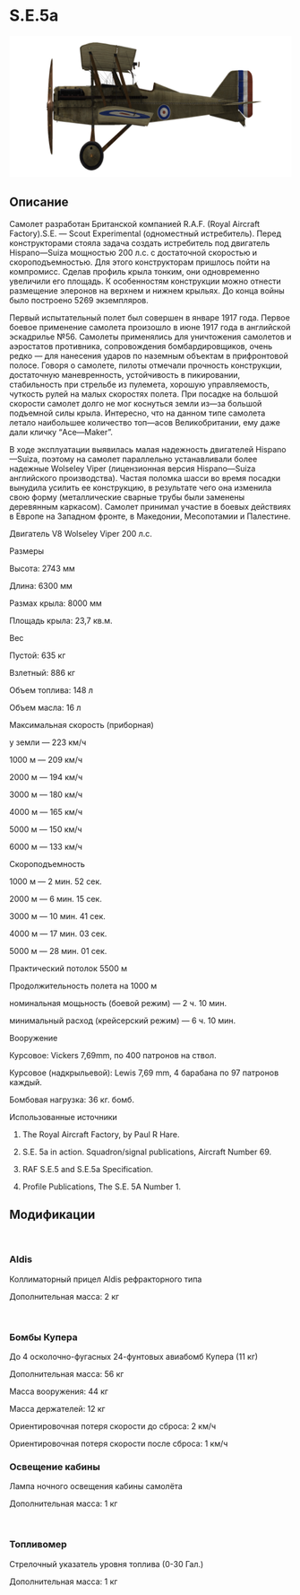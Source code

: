 # S.E.5a
  

  
![se5a](../images/se5a.png)
  

  
## Описание
  

  
Самолет разработан Британской компанией R.A.F. (Royal Aircraft Factory).S.E. — Scout Experimental (одноместный истребитель).  Перед конструкторами стояла задача создать истребитель под двигатель Hispano—Suiza мощностью 200 л.с. c достаточной скоростью и скороподъемностью. Для этого конструкторам пришлось пойти на компромисс. Сделав профиль крыла тонким, они одновременно увеличили его площадь. К особенностям конструкции можно отнести размещение элеронов на верхнем и нижнем крыльях. До конца войны было построено 5269 экземпляров.
  

  
Первый испытательный полет был совершен в январе 1917 года. Первое боевое применение самолета произошло в июне 1917 года в английской эскадрилье №56. Самолеты применялись для уничтожения самолетов и аэростатов противника, сопровождения бомбардировщиков, очень редко — для нанесения ударов по наземным объектам в прифронтовой полосе. Говоря о самолете, пилоты отмечали прочность конструкции, достаточную маневренность, устойчивость в пикировании, стабильность при стрельбе из пулемета, хорошую управляемость, чуткость рулей на малых скоростях полета. При посадке на большой скорости самолет долго не мог коснуться земли из—за большой подъемной силы крыла. Интересно, что на данном типе самолета летало наибольшее количество топ—асов Великобритании, ему даже дали кличку “Ace—Maker”.
  

  
В ходе эксплуатации выявилась малая надежность двигателей Hispano—Suiza, поэтому на самолет параллельно устанавливали более надежные Wolseley Viper (лицензионная версия Hispano—Suiza английского производства). Частая поломка шасси во время посадки вынудила усилить ее конструкцию, в результате чего она изменила свою форму (металлические сварные трубы были заменены деревянным каркасом). Самолет принимал участие в боевых действиях в Европе на Западном фронте, в Македонии, Месопотамии и Палестине.
  

  

  
Двигатель V8 Wolseley Viper 200 л.с.
  

  
Размеры
  
Высота: 2743 мм
  
Длина: 6300 мм
  
Размах крыла: 8000 мм
  
Площадь крыла: 23,7 кв.м.
  

  
Вес
  
Пустой: 635 кг
  
Взлетный: 886 кг
  
Объем топлива: 148 л
  
Объем масла: 16 л
  

  
Максимальная скорость (приборная)
  
у земли — 223 км/ч
  
1000 м — 209 км/ч
  
2000 м — 194 км/ч
  
3000 м — 180 км/ч
  
4000 м — 165 км/ч
  
5000 м — 150 км/ч
  
6000 м — 133 км/ч
  

  
Скороподъемность
  
1000 м —  2 мин. 52 сек.
  
2000 м —  6 мин. 15 сек.
  
3000 м — 10 мин. 41 сек.
  
4000 м — 17 мин. 03 сек.
  
5000 м — 28 мин. 01 сек.
  

  
Практический потолок 5500 м
  

  
Продолжительность полета на 1000 м
  
номинальная мощьность (боевой режим) — 2 ч. 10 мин.
  
минимальный расход (крейсерский режим) — 6 ч. 10 мин.
  

  
Вооружение
  
Курсовое: Vickers 7,69mm, по 400 патронов на ствол.
  
Курсовое (надкрыльевой): Lewis 7,69 mm, 4 барабана по 97 патронов каждый.
  
Бомбовая нагрузка: 36 кг. бомб.
  

  
Использованные источники
  
1) The Royal Aircraft Factory, by Paul R Hare.
  
2) S.E. 5a in action. Squadron/signal publications, Aircraft Number 69.
  
3) RAF S.E.5 and S.E.5a Specification.
  
4) Profile Publications, The S.E. 5A Number 1.
  

  
## Модификации
  
﻿
  
  
### Aldis
  

  
Коллиматорный прицел Aldis рефракторного типа
  
Дополнительная масса: 2 кг
  
﻿
  
  
### Бомбы Купера
  

  
До 4 осколочно-фугасных 24-фунтовых авиабомб Купера (11 кг)
  
Дополнительная масса: 56 кг
  
Масса вооружения: 44 кг
  
Масса держателей: 12 кг
  
Ориентировочная потеря скорости до сброса: 2 км/ч
  
Ориентировочная потеря скорости после сброса: 1 км/ч﻿
  
  
### Освещение кабины
  

  
Лампа ночного освещения кабины самолёта
  
Дополнительная масса: 1 кг
  
﻿
  
  
### Топливомер
  

  
Стрелочный указатель уровня топлива (0-30 Гал.)
  
Дополнительная масса: 1 кг
  
